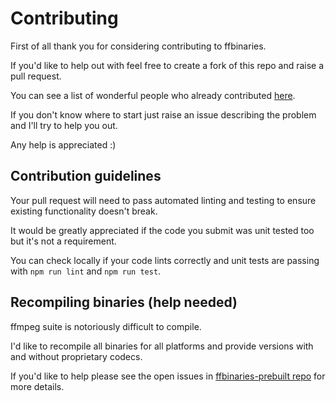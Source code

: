 # Contributing

First of all thank you for considering contributing to ffbinaries.

If you'd like to help out with feel free to create a fork of this repo
and raise a pull request.

You can see a list of wonderful people who already contributed
[here](https://github.com/vot/ffbinaries-node/graphs/contributors).

If you don't know where to start just raise an issue describing the problem
and I'll try to help you out.

Any help is appreciated :)


## Contribution guidelines

Your pull request will need to pass automated linting and testing
to ensure existing functionality doesn't break.

It would be greatly appreciated if the code you submit was unit tested too
but it's not a requirement.

You can check locally if your code lints correctly and unit tests are passing
with `npm run lint` and `npm run test`.


## Recompiling binaries (help needed)

ffmpeg suite is notoriously difficult to compile.

I'd like to recompile all binaries for all platforms and provide versions
with and without proprietary codecs.

If you'd like to help please see the open issues in
[ffbinaries-prebuilt repo](https://github.com/vot/ffbinaries-prebuilt)
for more details.

